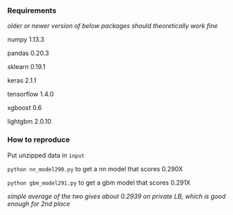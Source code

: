 ### Requirements

*older or newer version of below packages should theoretically work fine*

numpy 1.13.3

pandas 0.20.3

sklearn 0.19.1

keras 2.1.1

tensorflow 1.4.0

xgboost 0.6

lightgbm 2.0.10


### How to reproduce

Put unzipped data in `input`

`python nn_model290.py` to get a nn model that scores 0.290X

`python gbm_model291.py` to get a gbm model that scores 0.291X

*simple average of the two gives about 0.2939 on private LB, which is good enough for 2nd place*

